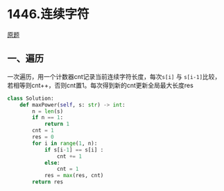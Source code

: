 # 1446.连续字符
[原题](https://leetcode-cn.com/problems/consecutive-characters/)

## 一、遍历
一次遍历，用一个计数器cnt记录当前连续字符长度，每次`s[i]` 与 `s[i-1]`比较，若相等则cnt++，否则cnt置1。每次得到新的cnt更新全局最大长度res

```python
class Solution:
    def maxPower(self, s: str) -> int:
        n = len(s)
        if n == 1:
            return 1
        cnt = 1
        res = 0
        for i in range(1, n):
            if s[i-1] == s[i] :
                cnt += 1
            else:
                cnt = 1
            res = max(res, cnt)
        return res
```

